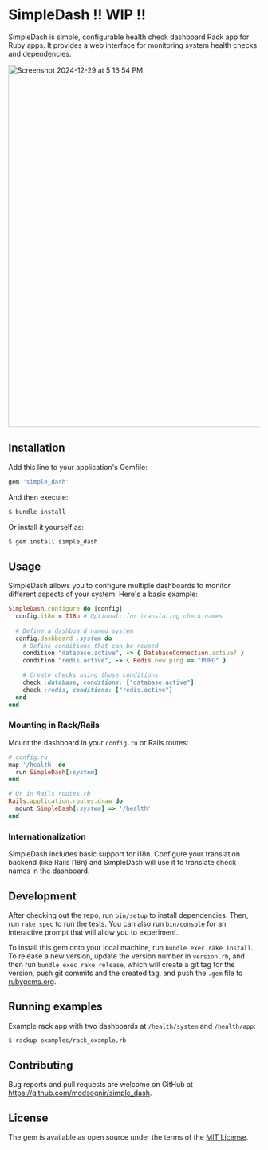 # SimpleDash !! WIP !!

SimpleDash is simple, configurable health check dashboard Rack app for Ruby apps. It provides a web interface for monitoring system health checks and dependencies.

<img width="726" alt="Screenshot 2024-12-29 at 5 16 54 PM" src="https://github.com/user-attachments/assets/63f4762d-c804-4701-bfed-d5463c80647a" />

## Installation

Add this line to your application's Gemfile:

```ruby
gem 'simple_dash'
```

And then execute:

```bash
$ bundle install
```

Or install it yourself as:

```bash
$ gem install simple_dash
```

## Usage

SimpleDash allows you to configure multiple dashboards to monitor different aspects of your system. Here's a basic example:

```ruby
SimpleDash.configure do |config|
  config.i18n = I18n # Optional: for translating check names
  
  # Define a dashboard named system
  config.dashboard :system do
    # Define conditions that can be reused
    condition "database.active", -> { DatabaseConnection.active? }
    condition "redis.active", -> { Redis.new.ping == "PONG" }

    # Create checks using those conditions
    check :database, conditions: ["database.active"]
    check :redis, conditions: ["redis.active"]
  end
end
```

### Mounting in Rack/Rails

Mount the dashboard in your `config.ru` or Rails routes:

```ruby
# config.ru
map '/health' do
  run SimpleDash[:system]
end

# Or in Rails routes.rb
Rails.application.routes.draw do
  mount SimpleDash[:system] => '/health'
end
```

### Internationalization

SimpleDash includes basic support for i18n. Configure your translation backend (like Rails I18n) and SimpleDash will use it to translate check names in the dashboard.

## Development

After checking out the repo, run `bin/setup` to install dependencies. Then, run `rake spec` to run the tests. You can also run `bin/console` for an interactive prompt that will allow you to experiment.

To install this gem onto your local machine, run `bundle exec rake install`. To release a new version, update the version number in `version.rb`, and then run `bundle exec rake release`, which will create a git tag for the version, push git commits and the created tag, and push the `.gem` file to [rubygems.org](https://rubygems.org).

## Running examples

Example rack app with two dashboards at `/health/system` and `/health/app`:

```bash
$ rackup examples/rack_example.rb
```

## Contributing

Bug reports and pull requests are welcome on GitHub at https://github.com/modsognir/simple_dash.

## License

The gem is available as open source under the terms of the [MIT License](https://opensource.org/licenses/MIT).
